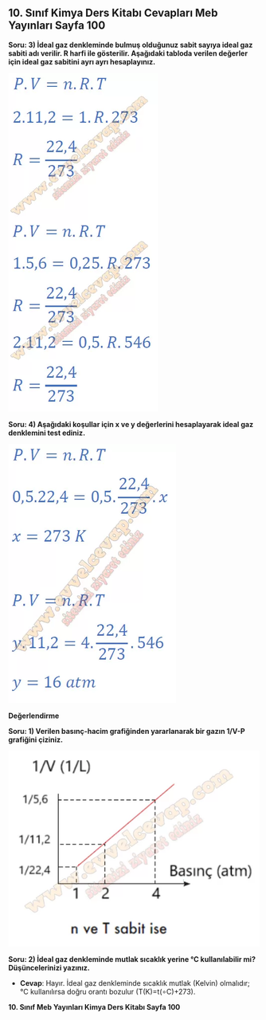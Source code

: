 ## 10. Sınıf Kimya Ders Kitabı Cevapları Meb Yayınları Sayfa 100

**Soru: 3) İdeal gaz denkleminde bulmuş olduğunuz sabit sayıya ideal gaz sabiti adı verilir. R harfi ile gösterilir. Aşağıdaki tabloda verilen değerler için ideal gaz sabitini ayrı ayrı hesaplayınız.**

![](./image1.webp)

**Soru: 4) Aşağıdaki koşullar için x ve y değerlerini hesaplayarak ideal gaz denklemini test ediniz.**

![](./image2.webp)

**Değerlendirme**

**Soru: 1) Verilen basınç-hacim grafiğinden yararlanarak bir gazın 1/V-P grafiğini çiziniz.**

![](./image3.webp)

**Soru: 2) İdeal gaz denkleminde mutlak sıcaklık yerine °C kullanılabilir mi? Düşüncelerinizi yazınız.**

* **Cevap**: Hayır. İdeal gaz denkleminde sıcaklık mutlak (Kelvin) olmalıdır; °C kullanılırsa doğru orantı bozulur (T(K)=t(∘C)+273).

**10. Sınıf Meb Yayınları Kimya Ders Kitabı Sayfa 100**
